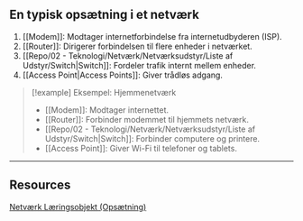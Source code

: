 ## En typisk opsætning i et netværk
1. [[Modem]]: Modtager internetforbindelse fra internetudbyderen (ISP).
2. [[Router]]: Dirigerer forbindelsen til flere enheder i netværket.
3. [[Repo/02 - Teknologi/Netværk/Netværksudstyr/Liste af Udstyr/Switch|Switch]]: Fordeler trafik internt mellem enheder.
4. [[Access Point|Access Points]]: Giver trådløs adgang.


> [!example] Eksempel: Hjemmenetværk
>- [[Modem]]: Modtager internettet.
>- [[Router]]: Forbinder modemmet til hjemmets netværk.
>- [[Repo/02 - Teknologi/Netværk/Netværksudstyr/Liste af Udstyr/Switch|Switch]]: Forbinder computere og printere.
>- [[Access Point]]: Giver Wi-Fi til telefoner og tablets.

---

## Resources
[Netværk Læringsobjekt (Opsætning)](https://scorm.itslearning.com/data/3289/C20150/ims_import_29/scormcontent/index.html#/lessons/_wVMbJnv0rx5BYV--lQhAkqpSufDSD_9)